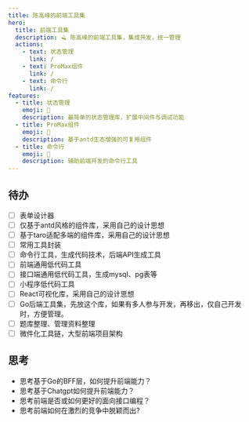 ```yaml
---
title: 陈高峰的前端工具集
hero:
  title: 前端工具集
  description: 🪒 陈高峰的前端工具集，集成开发，统一管理
  actions:
    - text: 状态管理
      link: /
    - text: ProMax组件
      link: /
    - text: 命令行
      link: /
features:
  - title: 状态管理
    emoji: 💎
    description: 最简单的状态管理库，扩展中间件与调试功能
  - title: ProMax组件
    emoji: 🌈
    description: 基于antd生态增强的可复用组件
  - title: 命令行
    emoji: 🚀
    description: 辅助前端开发的命令行工具
---
```


## 待办

- [ ] 表单设计器
- [ ] 仅基于antd风格的组件库，采用自己的设计思想
- [ ] 基于taro适配多端的组件库，采用自己的设计思想
- [ ] 常用工具封装
- [ ] 命令行工具，生成代码技术，后端API生成工具
- [ ] 前端通用低代码工具
- [ ] 接口端通用低代码工具，生成mysql、pg表等
- [ ] 小程序低代码工具
- [ ] React可视化库，采用自己的设计思想
- [ ] Go后端工具集，先放这个库，如果有多人参与开发，再移出，仅自己开发时，方便管理。
- [ ] 题库整理、管理资料整理
- [ ] 微件化工具链，大型前端项目架构

## 思考

- 思考基于Go的BFF层，如何提升前端能力？
- 思考基于Chatgpt如何提升前端能力？
- 思考前端是否或如何更好的面向接口编程？
- 思考前端如何在激烈的竞争中脱颖而出?
